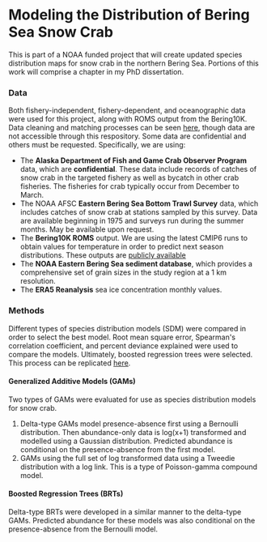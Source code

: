 # Modeling the Distribution of Bering Sea Snow Crab

This is part of a NOAA funded project that will create updated species distribution maps for snow crab in the northern Bering Sea. Portions of this work will comprise a chapter in my PhD dissertation.

### Data
Both fishery-independent, fishery-dependent, and oceanographic data were used for this project, along with ROMS output from the Bering10K. Data cleaning and matching processes can be seen [here](code/data_matching.R), though data are not accessible through this respository. Some data are confidential and others must be requested. Specifically, we are using:
- The **Alaska Department of Fish and Game Crab Observer Program** data, which are __confidential__. These data include records of catches of snow crab in the targeted fishery as well as bycatch in other crab fisheries. The fisheries for crab typically occur from December to March.
- The NOAA AFSC **Eastern Bering Sea Bottom Trawl Survey** data, which includes catches of snow crab at stations sampled by this survey. Data are available beginning in 1975 and surveys run during the summer months. May be available upon request.
- The **Bering10K ROMS** output. We are using the latest CMIP6 runs to obtain values for temperature in order to predict next season distributions. These outputs are [publicly available](https://beringnpz.github.io/roms-bering-sea/B10K-dataset-docs/)
- The **NOAA Eastern Bering Sea sediment database**, which provides a comprehensive set of grain sizes in the study region at a 1 km resolution.
- The **ERA5 Reanalysis** sea ice concentration monthly values.

### Methods
Different types of species distribution models (SDM) were compared in order to select the best model. Root mean square error, Spearman's correlation coefficient, and percent deviance explained were used to compare the models. Ultimately, boosted regression trees were selected. This process can be replicated [here](code/model_evaluation.R).
#### Generalized Additive Models (GAMs)
Two types of GAMs were evaluated for use as species distribution models  for snow crab.
1. Delta-type GAMs model presence-absence first using a Bernoulli distribution. Then abundance-only data is log(x+1) transformed and modelled using a Gaussian distribution. Predicted abundance is conditional on the presence-absence from the first model.
2. GAMs using the full set of log transformed data using a Tweedie distribution with a log link. This is a type of Poisson-gamma compound model. 

#### Boosted Regression Trees (BRTs)
Delta-type BRTs were developed in a similar manner to the delta-type GAMs. Predicted abundance for these models was also conditional on the presence-absence from the Bernoulli model. 